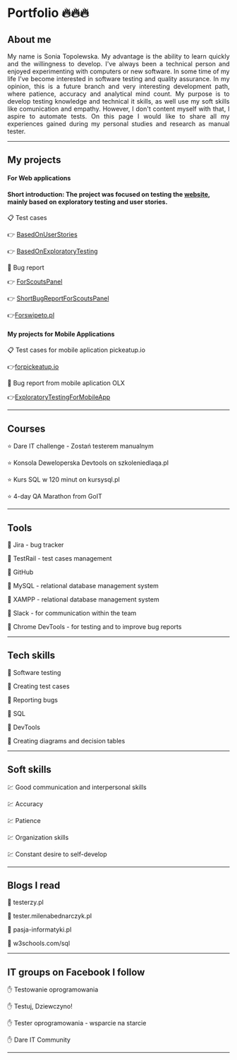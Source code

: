 # **Portfolio :fire::fire::fire:**


## About me


<p align="justify"> My name is Sonia Topolewska. My advantage is the ability to learn quickly and the willingness to develop. I've always been a technical person and enjoyed experimenting with computers or new software. In some time of my life I've become interested in software testing and quality assurance. In my opinion, this is a future branch and very interesting development path, where patience, accuracy and analytical mind count. My purpose is to develop testing knowledge and technical it skills, as well use my soft skills like comunication and empathy. However, I don't content myself with that, I aspire to automate tests. On this page I would like to share all my experiences gained during my personal studies and research as manual tester.</p>

-----------------------------------------------------------------------------------------------------------------------------------------------------------------------

## My projects

#### For Web applications

#### Short introduction: The project was focused on testing the [website](https://scouts-test.futbolkolektyw.pl), mainly based on exploratory testing and user stories.


:clipboard: Test cases

:point_right: [BasedOnUserStories](https://docs.google.com/document/d/18wgTtFV4Ljza61ulkctG6leaGCW4PWpcjORW5GxpMcc/edit)

:point_right: [BasedOnExploratoryTesting](https://docs.google.com/document/d/1yK46afoGbRQEUS2-d7SiADxkT3Y1TyQMO02mWkaqEd8/edit)


:bug: Bug report

:point_right: [ForScoutsPanel](https://docs.google.com/spreadsheets/d/1OhVn8Bs9auQadCJCn_fOIghmQUrdW6sNKlw2kdIDDZY/edit#gid=0)

:point_right: [ShortBugReportForScoutsPanel](https://docs.google.com/document/d/1WZ-WwZ6n2dnYP1NNNGU1uUfqRL9SLxI3oFGGBWs1PPw/edit)

:point_right:[Forswipeto.pl](https://sirtester.atlassian.net/jira/software/projects/CPP/boards/1/backlog?selectedIssue=CPP-16)

#### My projects for Mobile Applications


:clipboard: Test cases for mobile aplication pickeatup.io 

:point_right:[forpickeatup.io](https://docs.google.com/spreadsheets/d/1Z4GQxUTicf-5v0iVSGIMF_72bpZmDYHq/edit?fbclid=IwAR1VrGerm9mJfK_jdZjF7ljvzM6gc17t6MIOvbAdksK9DbPZ_hefSKePD4w&pli=1#gid=25870091)


:bug: Bug report from mobile aplication OLX

:point_right:[ExploratoryTestingForMobileApp](https://docs.google.com/spreadsheets/d/1um4M3XI1Zzp3HBMtyfY8QQmoY3JgcxiVeKHaHTGVX-Q/edit#gid=0)

-----------------------------------------------------------------------------------------------------------------------------------------------------------------------

## Courses

:star: Dare IT challenge - Zostań testerem manualnym

:star: Konsola Deweloperska Devtools on szkoleniedlaqa.pl

:star: Kurs SQL w 120 minut on kursysql.pl

:star: 4-day QA Marathon from GoIT

-----------------------------------------------------------------------------------------------------------------------------------------------------------------------


## Tools

:hammer: Jira - bug tracker

:hammer: TestRail - test cases management

:hammer: GitHub

:hammer: MySQL - relational database management system

:hammer: XAMPP - relational database management system

:hammer: Slack - for communication within the team

:hammer: Chrome DevTools - for testing and to improve bug reports

-----------------------------------------------------------------------------------------------------------------------------------------------------------------------


## Tech skills

:rocket: Software testing

:rocket: Creating test cases

:rocket: Reporting bugs

:rocket: SQL

:rocket: DevTools

:rocket: Creating diagrams and decision tables

-----------------------------------------------------------------------------------------------------------------------------------------------------------------------


## Soft skills

:chart: Good communication and interpersonal skills

:chart: Accuracy 

:chart: Patience

:chart: Organization skills

:chart: Constant desire to self-develop

-----------------------------------------------------------------------------------------------------------------------------------------------------------------------


## Blogs I read

:rainbow: testerzy.pl

:rainbow: tester.milenabednarczyk.pl

:rainbow: pasja-informatyki.pl

:rainbow: w3schools.com/sql

-----------------------------------------------------------------------------------------------------------------------------------------------------------------------


## IT groups on Facebook I follow

 :hand: Testowanie oprogramowania

 :hand: Testuj, Dziewczyno!

 :hand: Tester oprogramowania - wsparcie na starcie

 :hand: Dare IT Community

-----------------------------------------------------------------------------------------------------------------------------------------------------------------------




